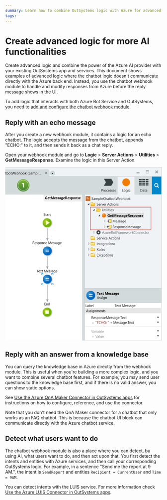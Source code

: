 ```yaml
---
summary: Learn how to combine OutSystems logic with Azure for advanced chatbot features and add powerful AI features to your chatbot. The advanced features include custom replies, connection with a knowledge base, and detecting intents.
tags:
---
```


# Create advanced logic for more AI functionalities

Create advanced logic and combine the power of the Azure AI provider with your existing OutSystems app and services. This document shows examples of advanced logic where the chatbot logic doesn't communicate directly with the Azure back end. Instead, you use the chatbot webhook module to handle and modify responses from Azure before the reply message shows in the UI.

<div class="info" markdown="1">

To add logic that interacts with both Azure Bot Service and OutSystems, you need to [add and configure the chatbot webhook module](guide-outsystems-webhook.md).

</div>

## Reply with an echo message

After you create a new webhook module, it contains a logic for an echo chatbot. The logic accepts the message from the chatbot, appends "ECHO:" to it, and then sends it back as a chat reply.

Open your webhook module and go to **Logic** > **Server Actions** > **Utilities** > **GetMessageResponse**. Examine the logic in this Server Action.

![Sample response](images/webhook-echo-response-ss.png?width=600)

## Reply with an answer from a knowledge base

You can query the knowledge base in Azure directly from the webhook module. This is useful when you're building a more complex logic, and you want to combine several chatbot features. For example, you may send user questions to the knowledge base first, and if there is no valid answer, you can show static options. 

See [Use the Azure QnA Maker Connector in OutSystems apps](../qna-connector.md) for instructions on how to configure, reference, and use the connector.

<div class="info" markdown="1">

Note that you don't need the QnA Maker connector for a chatbot that only works as an FAQ chatbot. This is because the chatbot UI block can communicate directly with the Azure chatbot service.

</div>

## Detect what users want to do

The chatbot webhook module is also a place where you can detect, bu using AI, what users want to do, and then act upon that. You first detect the intents and entities with Azure services, and then call your corresponding OutSystems logic. For example, in a sentence "Send me the report at 9 AM.", the intent is `SendReport` and entities `Recipient = CurrentUser` and `Time = 9AM`.

You can detect intents with the LUIS service. For more information check [Use the Azure LUIS Connector in OutSystems apps](../luis-connector.md).